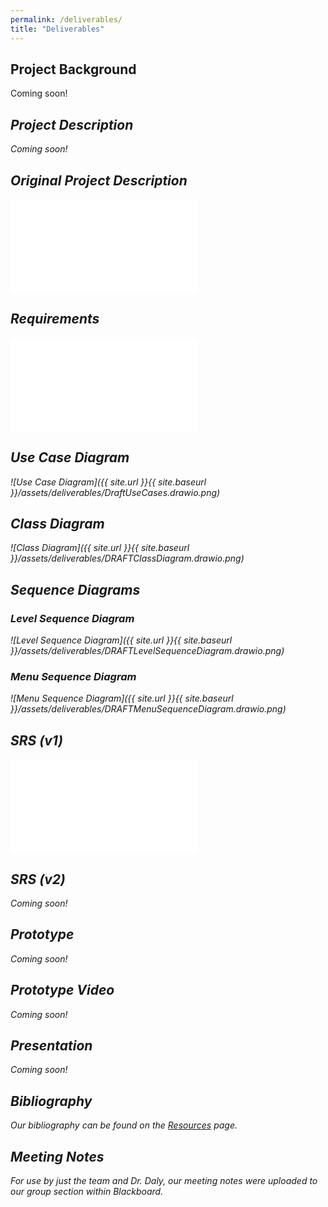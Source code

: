 ```yaml
---
permalink: /deliverables/
title: "Deliverables"
---
```


## Project Background

Coming soon! <i class='fas fa-fw fa-wrench' />

## Project Description

Coming soon! <i class='fas fa-fw fa-wrench' />

## Original Project Description

<embed src="{{ site.url }}{{ site.baseurl }}/assets/deliverables/project-description.pdf" type="application/pdf" />

## Requirements

<embed src="{{ site.url }}{{ site.baseurl }}/assets/deliverables/DraftProjectRequirements.pdf" type="application/pdf" />

## Use Case Diagram

![Use Case Diagram]({{ site.url }}{{ site.baseurl }}/assets/deliverables/DraftUseCases.drawio.png)

## Class Diagram

![Class Diagram]({{ site.url }}{{ site.baseurl }}/assets/deliverables/DRAFTClassDiagram.drawio.png)

## Sequence Diagrams

### Level Sequence Diagram

![Level Sequence Diagram]({{ site.url }}{{ site.baseurl }}/assets/deliverables/DRAFTLevelSequenceDiagram.drawio.png)

### Menu Sequence Diagram

![Menu Sequence Diagram]({{ site.url }}{{ site.baseurl }}/assets/deliverables/DRAFTMenuSequenceDiagram.drawio.png)

## SRS (v1)

<embed src="{{ site.url }}{{ site.baseurl }}/assets/deliverables/SRSDraft.pdf" type="application/pdf" />

## SRS (v2)

Coming soon! <i class='fas fa-fw fa-wrench' />

## Prototype

Coming soon! <i class='fas fa-fw fa-wrench' />

## Prototype Video

Coming soon! <i class='fas fa-fw fa-wrench' />

## Presentation

Coming soon! <i class='fas fa-fw fa-wrench' />

## Bibliography

Our bibliography can be found on the <a href="{{ site.url }}{{ site.baseurl }}/resources">Resources</a> page.

## Meeting Notes

For use by just the team and Dr. Daly, our meeting notes were uploaded to our group section within Blackboard.

